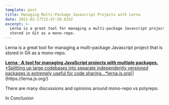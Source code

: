 ```yaml
---
template: post
title: Managing Multi-Package Javascript Projects with Lerna
date: 2021-02-27T12:47:58.635Z
excerpt: >-
  Lerna is a great tool for managing a multi-package Javascript project that is
  stored in Git as a mono-repo.
---
```

Lerna is a great tool for managing a multi-package Javascript project that is stored in Git as a mono-repo. 

[**Lerna · A tool for managing JavaScript projects with multiple packages.**  
*Splitting up large codebases into separate independently versioned packages is extremely useful for code sharing…*lerna.js.org](https://lerna.js.org/ "https://lerna.js.org/")[](https://lerna.js.org/)

There are many discussions and opinions around mono-repo vs polyrepo. 

In Conclusion
